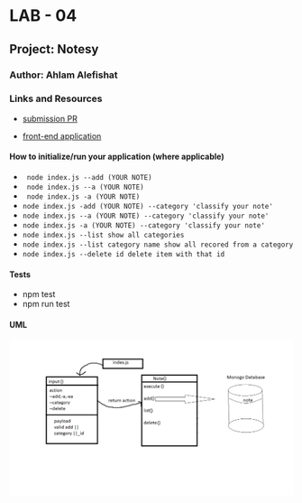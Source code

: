 
# LAB - 04

## Project: Notesy

### Author: Ahlam Alefishat

### Links and Resources

- [submission PR](https://github.com/AhlamAlefishat-401-advanced-javascript/notes/pull/6)

- [front-end application](https://notes-lab.herokuapp.com/)

#### How to initialize/run your application (where applicable)
-  ` node index.js --add (YOUR NOTE)`
-  ` node index.js --a (YOUR NOTE)`
-  ` node index.js -a (YOUR NOTE)`
- `node index.js -add (YOUR NOTE) --category 'classify your note'`
- `node index.js --a (YOUR NOTE) --category 'classify your note'`
- `node index.js -a (YOUR NOTE) --category 'classify your note'`
- `node index.js --list show all categories`
- `node index.js --list category name show all recored from a category`
- `node index.js --delete id delete item with that id`
#### Tests

- npm test
- npm run test

#### UML

![uml](./assets/uml.png)

